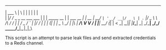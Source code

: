    ______                     _   _                 _                _    
   | ___ \                   | \ | |               | |              | |   
   | |_/ /_ _ _ __ ___  ___  |  \| | _____      __ | |     ___  __ _| | __
   |  __/ _` | '__/ __|/ _ \ | . ` |/ _ \ \ /\ / / | |    / _ \/ _` | |/ /
   | | | (_| | |  \__ \  __/ | |\  |  __/\ V  V /  | |___|  __/ (_| |   < 
   \_|  \__,_|_|  |___/\___| \_| \_/\___| \_/\_/   \_____/\___|\__,_|_|\_\
                                                                       
This script is an attempt to parse leak files and send extracted credentials to a Redis channel.
